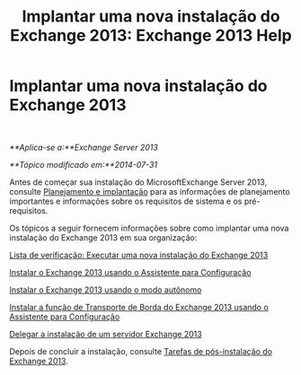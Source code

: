 ﻿---
title: 'Implantar uma nova instalação do Exchange 2013: Exchange 2013 Help'
TOCTitle: Implantar uma nova instalação do Exchange 2013
ms:assetid: 681835cf-79fe-4aa7-8a28-4a39944d0efc
ms:mtpsurl: https://technet.microsoft.com/pt-br/library/Aa998619(v=EXCHG.150)
ms:contentKeyID: 50485870
ms.date: 05/22/2018
mtps_version: v=EXCHG.150
ms.translationtype: MT
---

# Implantar uma nova instalação do Exchange 2013

 

_**Aplica-se a:**Exchange Server 2013_

_**Tópico modificado em:**2014-07-31_

Antes de começar sua instalação do MicrosoftExchange Server 2013, consulte [Planejamento e implantação](planning-and-deployment-for-exchange-2013-installation-instructions.md) para as informações de planejamento importantes e informações sobre os requisitos de sistema e os pré-requisitos.

Os tópicos a seguir fornecem informações sobre como implantar uma nova instalação do Exchange 2013 em sua organização:

[Lista de verificação: Executar uma nova instalação do Exchange 2013](checklist-perform-a-new-installation-of-exchange-2013-exchange-2013-help.md)

[Instalar o Exchange 2013 usando o Assistente para Configuração](install-exchange-2013-using-the-setup-wizard-exchange-2013-help.md)

[Instalar o Exchange 2013 usando o modo autônomo](install-exchange-2013-using-unattended-mode-exchange-2013-help.md)

[Instalar a função de Transporte de Borda do Exchange 2013 usando o Assistente para Configuração](install-the-exchange-2013-edge-transport-role-using-the-setup-wizard-exchange-2013-help.md)

[Delegar a instalação de um servidor Exchange 2013](delegate-the-installation-of-an-exchange-2013-server-exchange-2013-help.md)

Depois de concluir a instalação, consulte [Tarefas de pós-instalação do Exchange 2013](exchange-2013-post-installation-tasks-exchange-2013-help.md).

